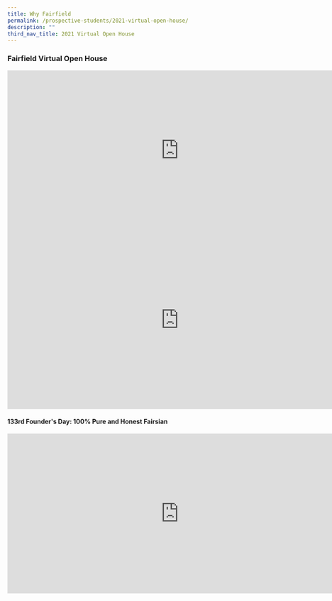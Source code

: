 ```yaml
---
title: Why Fairfield
permalink: /prospective-students/2021-virtual-open-house/
description: ""
third_nav_title: 2021 Virtual Open House
---
```


### Fairfield Virtual Open House

<iframe width="771" height="360" src="https://www.youtube.com/embed/CbB0plggxsI" title="2021 Fairfield Virtual Open House" frameborder="0" allow="accelerometer; autoplay; clipboard-write; encrypted-media; gyroscope; picture-in-picture" allowfullscreen></iframe>

<iframe width="771" height="403" src="https://www.youtube.com/embed/bfGb-Vp314A" title="A School Built On God's Love - Fairfield Methodist School (Secondary)" frameborder="0" allow="accelerometer; autoplay; clipboard-write; encrypted-media; gyroscope; picture-in-picture" allowfullscreen></iframe>

#### 133rd Founder's Day: 100% Pure and Honest Fairsian

<iframe width="771" height="360" src="https://www.youtube.com/embed/rZLrIFM8pJw" title="133rd Founder's Day: 100% Pure and Honest Fairsian" frameborder="0" allow="accelerometer; autoplay; clipboard-write; encrypted-media; gyroscope; picture-in-picture" allowfullscreen></iframe>